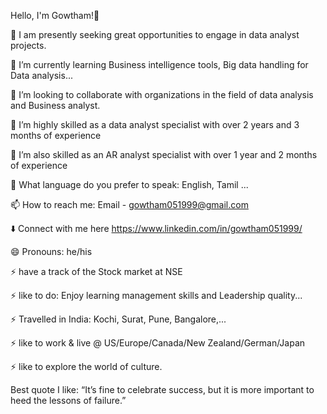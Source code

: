 Hello, I'm Gowtham!👋

🔭 I am presently seeking great opportunities to engage in data analyst projects.

🌱 I’m currently learning Business intelligence tools, Big data handling for Data analysis...

👯 I’m looking to collaborate with organizations in the field of data analysis and Business analyst.

🤔 I’m highly skilled as a data analyst specialist with over 2 years and 3 months of experience

🤔 I’m also skilled as an AR analyst specialist with over 1 year and 2 months of experience

💬 What language do you prefer to speak: English, Tamil ...

📫 How to reach me: Email - gowtham051999@gmail.com

⬇️ Connect with me here https://www.linkedin.com/in/gowtham051999/

😄 Pronouns: he/his

⚡ have a track of the Stock market at NSE

⚡ like to do: Enjoy learning management skills and Leadership quality...

⚡ Travelled in India: Kochi, Surat, Pune, Bangalore,...

⚡ like to work & live @ US/Europe/Canada/New Zealand/German/Japan

⚡ like to explore the world of culture.

Best quote I like: “It’s fine to celebrate success, but it is more important to heed the lessons of failure.”

<!---
gowthamdata99/gowthamdata99 is a ✨ special ✨ repository because its `README.md` (this file) appears on your GitHub profile.
You can click the Preview link to take a look at your changes.
--->
